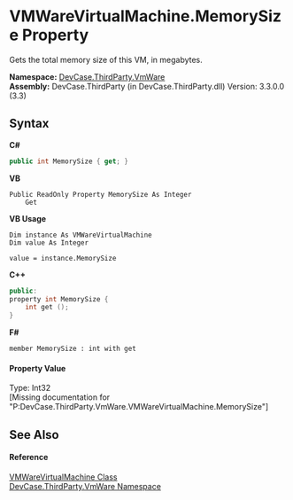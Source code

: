 # VMWareVirtualMachine.MemorySize Property 
 

Gets the total memory size of this VM, in megabytes.

**Namespace:**&nbsp;<a href="N_DevCase_ThirdParty_VmWare">DevCase.ThirdParty.VmWare</a><br />**Assembly:**&nbsp;DevCase.ThirdParty (in DevCase.ThirdParty.dll) Version: 3.3.0.0 (3.3)

## Syntax

**C#**<br />
``` C#
public int MemorySize { get; }
```

**VB**<br />
``` VB
Public ReadOnly Property MemorySize As Integer
	Get
```

**VB Usage**<br />
``` VB Usage
Dim instance As VMWareVirtualMachine
Dim value As Integer

value = instance.MemorySize

```

**C++**<br />
``` C++
public:
property int MemorySize {
	int get ();
}
```

**F#**<br />
``` F#
member MemorySize : int with get

```


#### Property Value
Type: Int32<br />\[Missing <value> documentation for "P:DevCase.ThirdParty.VmWare.VMWareVirtualMachine.MemorySize"\]

## See Also


#### Reference
<a href="T_DevCase_ThirdParty_VmWare_VMWareVirtualMachine">VMWareVirtualMachine Class</a><br /><a href="N_DevCase_ThirdParty_VmWare">DevCase.ThirdParty.VmWare Namespace</a><br />